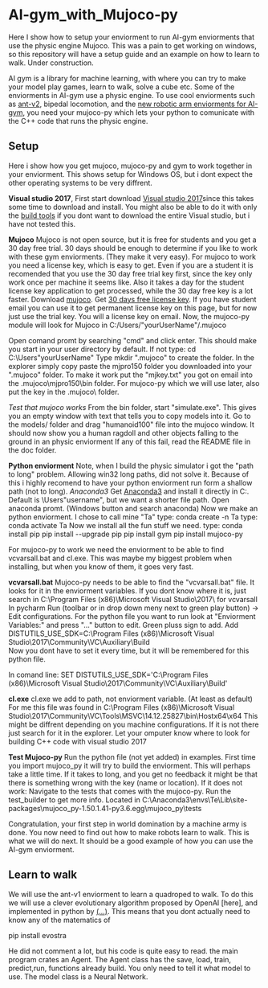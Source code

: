 # AI-gym_with_Mujoco-py
Here I show how to setup your enviorment to run AI-gym enviorments that use the physic engine Mujoco. This was a pain to get working on windows, so this repository will have a setup guide and an example on how to learn to walk.
Under construction.


AI gym is a library for machine learning, with where you can try to make your model play games, learn to walk, solve a cube etc.
Some of the enviorments in AI-gym use a physic engine.
To use cool enviorments such as [ant-v2](https://gym.openai.com/envs/#mujoco), bipedal locomotion, and the [new robotic arm enviorments for AI-gym](https://blog.openai.com/ingredients-for-robotics-research/), you need your mujoco-py which lets your python to comunicate with the C++ code that runs the physic engine.


## Setup
Here i show how you get mujoco, mujoco-py and gym to work together in your enviorment. This shows setup for Windows OS, but i dont expect the other operating systems to be very diffrent.

**Visual studio 2017**,
First start download [Visual studio 2017](https://www.visualstudio.com/downloads/)since this takes some time to download and install. You might also be able to do it with only the [build tools](http://landinghub.visualstudio.com/visual-cpp-build-tools) if you dont want to download the entire Visual studio, but i have not tested this.

**Mujoco**
Mujoco is not open source, but it is free for students and you get a 30 day free trial. 30 days should be enough to determine if you like to work with these gym enviorments. (They make it very easy).
For mujoco to work you need a license key, which is easy to get. Even if you are a student it is recomended that you use the 30 day free trial key first, since the key only work once per machine it seems like. Also it takes a day for the student license key application to get processed, while the 30 day free key is a lot faster.
Download [mujoco](https://www.roboti.us/index.html).
Get [30 days free license key](https://www.roboti.us/license.html). If you have student email you can use it to get permanent license key on this page, but for now just use the trial key.
You will a license key on email.
Now, the mujoco-py module will look for Mujoco in C:/Users/"yourUserName"/.mujoco

Open comand promt by searching "cmd" and click enter.
This should make you start in your user directory by default. If not type: cd C:\Users\"yourUserName"
Type mkdir ".mujoco" to create the folder.
In the explorer simply copy paste the mjpro150 folder you downloaded into your ".mujoco" folder.
To make it work put the "mjkey.txt" you got on email into the \.mujoco\mjpro150\bin folder.
For mujoco-py which we will use later, also put the key in the \.mujoco\ folder.

*Test that mujoco works*
From the bin folder, start "simulate.exe". This gives you an empty window with text that tells you to copy models into it.
Go to the models/ folder and drag "humanoid100" file into the mujoco window. It should now show you a human ragdoll and other objects falling to the ground in an physic enviorment
If any of this fail, read the README file in the doc folder.

**Python enviorment**
Note, when I build the physic simulator i got the "path to long" problem. Allowing win32 long paths, did not solve it. Because of this i highly recomend to have your python enviorment run form a shallow path (not to long).
*Anaconda3*
Get [Anaconda3](https://www.anaconda.com/what-is-anaconda/) and install it directly in C:\. Default is \Users\"username", but we want a shorter file path.
Open anaconda promt. (Windows button and search anaconda)
Now we make an python enviorment. I chose to call mine "Ta"
type: conda create -n Ta
type: conda activate Ta
Now we install all the fun stuff we need.
type: conda install pip
pip install --upgrade pip
pip install gym
pip install mujoco-py


For mujoco-py to work we need the enviorment to be able to find vcvarsall.bat and cl.exe. This was maybe my biggest problem when installing, but when you know of them, it goes very fast.

**vcvarsall.bat**
Mujoco-py needs to be able to find the "vcvarsall.bat" file. It looks for it in the enviorment variables. If you dont know where it is, just search in C:\Program Files (x86)\Microsoft Visual Studio\2017\ for vcvarsall
In pycharm
Run (toolbar or in drop down meny next to green play button) -> Edit configurations. For the python file you want to run look at "Enviorment Variables:" and press "..." button to edit. Green pluss sign to add.
Add DISTUTILS_USE_SDK=C:\Program Files (x86)\Microsoft Visual Studio\2017\Community\VC\Auxiliary\Build\
Now you dont have to set it every time, but it will be remembered for this python file.


In comand line: SET DISTUTILS_USE_SDK='C:\Program Files (x86)\Microsoft Visual Studio\2017\Community\VC\Auxiliary\Build\'


**cl.exe**
cl.exe we add to path, not enviorment variable. (At least as default)
For me this file was found in C:\Program Files (x86)\Microsoft Visual Studio\2017\Community\VC\Tools\MSVC\14.12.25827\bin\Hostx64\x64
This might be diffrent depending on you machine configurations. If it is not there just search for it in the explorer.
Let your omputer know where to look for building C++ code with visual studio 2017



**Test Mujoco-py**
Run the python file (not yet added) in examples.
First time you import mujoco_py it will try to build the enviorment. This will perhaps take a little time. If it takes to long, and you get no feedback it might be that there is something wrong with the key (name or location).
If it does not work:
Navigate to the tests that comes with the mujoco-py. Run the test_builder to get more info. Located in C:\Anaconda3\envs\Te\Lib\site-packages\mujoco_py-1.50.1.41-py3.6.egg\mujoco_py\tests


Congratulation, your first step in world domination by a machine army is done. You now need to find out how to make robots learn to walk. This is what we will do next.
It should be a good example of how you can use the AI-gym enviorment.


## Learn to walk
We will use the ant-v1 enviorment to learn a quadroped to walk. To do this we will use a clever evolutionary algorithm proposed by OpenAI [here], and implemented in python by [(...)](githublocation). This means that you dont actually need to know any of the matematics of

pip install evostra

He did not comment a lot, but his code is quite easy to read. the main program crates an Agent. The Agent class has the save, load, train, predict,run, functions already build. You only need to tell it what model to use. The model class is a Neural Network.







